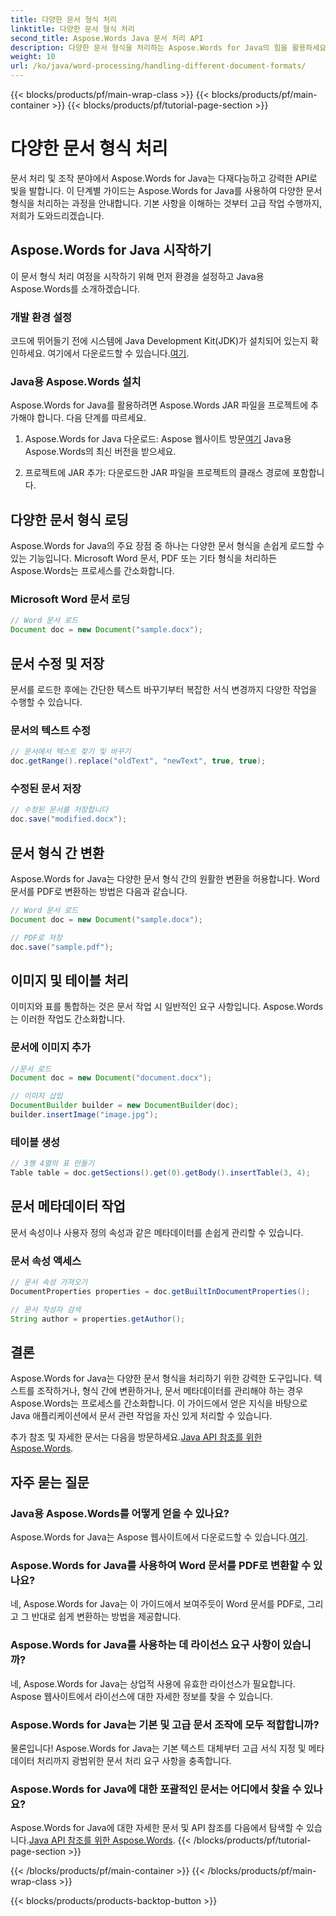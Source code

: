 ```yaml
---
title: 다양한 문서 형식 처리
linktitle: 다양한 문서 형식 처리
second_title: Aspose.Words Java 문서 처리 API
description: 다양한 문서 형식을 처리하는 Aspose.Words for Java의 힘을 활용하세요. 실제 예제를 통해 텍스트 편집, 변환 등을 배우세요.
weight: 10
url: /ko/java/word-processing/handling-different-document-formats/
---
```


{{< blocks/products/pf/main-wrap-class >}}
{{< blocks/products/pf/main-container >}}
{{< blocks/products/pf/tutorial-page-section >}}

# 다양한 문서 형식 처리


문서 처리 및 조작 분야에서 Aspose.Words for Java는 다재다능하고 강력한 API로 빛을 발합니다. 이 단계별 가이드는 Aspose.Words for Java를 사용하여 다양한 문서 형식을 처리하는 과정을 안내합니다. 기본 사항을 이해하는 것부터 고급 작업 수행까지, 저희가 도와드리겠습니다.

## Aspose.Words for Java 시작하기

이 문서 형식 처리 여정을 시작하기 위해 먼저 환경을 설정하고 Java용 Aspose.Words를 소개하겠습니다.

### 개발 환경 설정

 코드에 뛰어들기 전에 시스템에 Java Development Kit(JDK)가 설치되어 있는지 확인하세요. 여기에서 다운로드할 수 있습니다.[여기](https://www.oracle.com/java/technologies/javase-downloads.html).

### Java용 Aspose.Words 설치

Aspose.Words for Java를 활용하려면 Aspose.Words JAR 파일을 프로젝트에 추가해야 합니다. 다음 단계를 따르세요.

1.  Aspose.Words for Java 다운로드: Aspose 웹사이트 방문[여기](https://releases.aspose.com/words/java/) Java용 Aspose.Words의 최신 버전을 받으세요.

2. 프로젝트에 JAR 추가: 다운로드한 JAR 파일을 프로젝트의 클래스 경로에 포함합니다.

## 다양한 문서 형식 로딩

Aspose.Words for Java의 주요 장점 중 하나는 다양한 문서 형식을 손쉽게 로드할 수 있는 기능입니다. Microsoft Word 문서, PDF 또는 기타 형식을 처리하든 Aspose.Words는 프로세스를 간소화합니다.

### Microsoft Word 문서 로딩

```java
// Word 문서 로드
Document doc = new Document("sample.docx");
```

## 문서 수정 및 저장

문서를 로드한 후에는 간단한 텍스트 바꾸기부터 복잡한 서식 변경까지 다양한 작업을 수행할 수 있습니다.

### 문서의 텍스트 수정

```java
// 문서에서 텍스트 찾기 및 바꾸기
doc.getRange().replace("oldText", "newText", true, true);
```

### 수정된 문서 저장

```java
// 수정된 문서를 저장합니다
doc.save("modified.docx");
```

## 문서 형식 간 변환

Aspose.Words for Java는 다양한 문서 형식 간의 원활한 변환을 허용합니다. Word 문서를 PDF로 변환하는 방법은 다음과 같습니다.

```java
// Word 문서 로드
Document doc = new Document("sample.docx");

// PDF로 저장
doc.save("sample.pdf");
```

## 이미지 및 테이블 처리

이미지와 표를 통합하는 것은 문서 작업 시 일반적인 요구 사항입니다. Aspose.Words는 이러한 작업도 간소화합니다.

### 문서에 이미지 추가

```java
//문서 로드
Document doc = new Document("document.docx");

// 이미지 삽입
DocumentBuilder builder = new DocumentBuilder(doc);
builder.insertImage("image.jpg");
```

### 테이블 생성

```java
// 3행 4열의 표 만들기
Table table = doc.getSections().get(0).getBody().insertTable(3, 4);
```

## 문서 메타데이터 작업

문서 속성이나 사용자 정의 속성과 같은 메타데이터를 손쉽게 관리할 수 있습니다.

### 문서 속성 액세스

```java
// 문서 속성 가져오기
DocumentProperties properties = doc.getBuiltInDocumentProperties();

// 문서 작성자 검색
String author = properties.getAuthor();
```

## 결론

Aspose.Words for Java는 다양한 문서 형식을 처리하기 위한 강력한 도구입니다. 텍스트를 조작하거나, 형식 간에 변환하거나, 문서 메타데이터를 관리해야 하는 경우 Aspose.Words는 프로세스를 간소화합니다. 이 가이드에서 얻은 지식을 바탕으로 Java 애플리케이션에서 문서 관련 작업을 자신 있게 처리할 수 있습니다.

 추가 참조 및 자세한 문서는 다음을 방문하세요.[Java API 참조를 위한 Aspose.Words](https://reference.aspose.com/words/java/).

## 자주 묻는 질문

### Java용 Aspose.Words를 어떻게 얻을 수 있나요?

 Aspose.Words for Java는 Aspose 웹사이트에서 다운로드할 수 있습니다.[여기](https://releases.aspose.com/words/java/).

### Aspose.Words for Java를 사용하여 Word 문서를 PDF로 변환할 수 있나요?

네, Aspose.Words for Java는 이 가이드에서 보여주듯이 Word 문서를 PDF로, 그리고 그 반대로 쉽게 변환하는 방법을 제공합니다.

### Aspose.Words for Java를 사용하는 데 라이선스 요구 사항이 있습니까?

네, Aspose.Words for Java는 상업적 사용에 유효한 라이선스가 필요합니다. Aspose 웹사이트에서 라이선스에 대한 자세한 정보를 찾을 수 있습니다.

### Aspose.Words for Java는 기본 및 고급 문서 조작에 모두 적합합니까?

물론입니다! Aspose.Words for Java는 기본 텍스트 대체부터 고급 서식 지정 및 메타데이터 처리까지 광범위한 문서 처리 요구 사항을 충족합니다.

### Aspose.Words for Java에 대한 포괄적인 문서는 어디에서 찾을 수 있나요?

 Aspose.Words for Java에 대한 자세한 문서 및 API 참조를 다음에서 탐색할 수 있습니다.[Java API 참조를 위한 Aspose.Words](https://reference.aspose.com/words/java/).
{{< /blocks/products/pf/tutorial-page-section >}}

{{< /blocks/products/pf/main-container >}}
{{< /blocks/products/pf/main-wrap-class >}}

{{< blocks/products/products-backtop-button >}}
